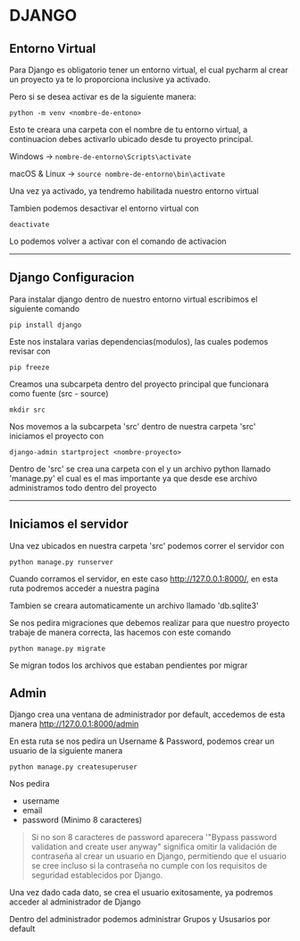 # DJANGO

## Entorno Virtual

Para Django es obligatorio tener un entorno virtual,
el cual pycharm al crear un proyecto ya te lo proporciona
inclusive ya activado. 

Pero si se desea activar es de la siguiente manera:

`python -m venv <nombre-de-entono>`

Esto te creara una carpeta con el nombre de tu entorno
virtual, a continuacion debes activarlo ubicado desde 
tu proyecto principal.

Windows -> `nombre-de-entorno\Scripts\activate`

macOS & Linux -> `source nombre-de-entorno\bin\activate`

Una vez ya activado, ya tendremo habilitada nuestro entorno virtual

Tambien podemos desactivar el entorno virtual con 

`deactivate`

Lo podemos volver a activar con el comando de activacion

---

## Django Configuracion 

Para instalar django dentro de nuestro entorno virtual
escribimos el siguiente comando

`pip install django`

Este nos instalara varias dependencias(modulos), las cuales podemos
revisar con

`pip freeze`

Creamos una subcarpeta dentro del proyecto principal que 
funcionara como fuente (src - source)

`mkdir src`

Nos movemos a la subcarpeta 'src' 
dentro de nuestra carpeta 'src' iniciamos el proyecto
con

`django-admin startproject <nombre-proyecto>`

Dentro de 'src' se crea una carpeta con el <nombre-proyecto>
y un archivo python llamado 'manage.py' el cual es el mas importante ya
que desde ese archivo administramos todo dentro del proyecto

---

## Iniciamos el servidor

Una vez ubicados en nuestra carpeta 'src' podemos correr el servidor con

`python manage.py runserver`

Cuando corramos el servidor, en este caso http://127.0.0.1:8000/, en esta ruta podremos acceder a nuestra pagina

Tambien se creara automaticamente un archivo llamado 'db.sqlite3' 

Se nos pedira migraciones que debemos realizar para que nuestro proyecto trabaje de manera correcta,
las hacemos con este comando

`python manage.py migrate`

Se migran todos los archivos que estaban pendientes por migrar

## Admin

Django crea una ventana de administrador por default, accedemos de esta manera
http://127.0.0.1:8000/admin 

En esta ruta se nos pedira un Username & Password, podemos crear un usuario de la siguiente
manera

`python manage.py createsuperuser`

Nos pedira 

- username
- email
- password (Minimo 8 caracteres)

> Si no son 8 caracteres de password aparecera 
> '"Bypass password validation and create user 
> anyway" significa omitir la validación de 
> contraseña al crear un usuario en Django, 
> permitiendo que el usuario se cree incluso 
> si la contraseña no cumple con los requisitos
> de seguridad establecidos por Django.

Una vez dado cada dato, se crea el usuario exitosamente,
ya podremos acceder al administrador de Django

Dentro del administrador podemos administrar Grupos y Ususarios
por default